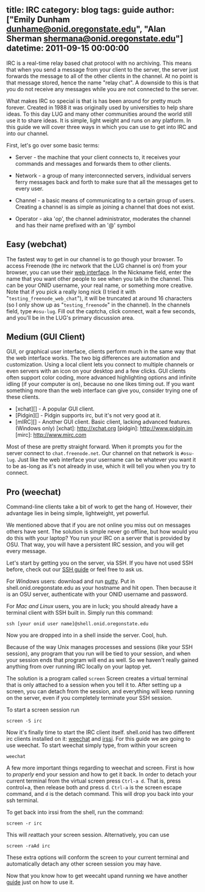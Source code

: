 title: IRC
category: blog
tags: guide
author: ["Emily Dunham <dunhame@onid.oregonstate.edu>", "Alan Sherman <shermana@onid.oregonstate.edu>"]
datetime: 2011-09-15 00:00:00
---

IRC is a real-time relay based chat protocol with no archiving. This means that
when you send a message from your client to the server, the server just
forwards the message to all of the other clients in the channel. At no point is
that message stored, hence the name "relay chat". A downside to this is that
you do not receive any messages while you are not connected to the server.

What makes IRC so special is that is has been around for pretty much forever.
Created in 1988 it was originally used by universities to help share ideas. To
this day LUG and many other communities around the world still use it to share
ideas. It is simple, light weight and runs on any platform. In this guide we
will cover three ways in which you can use to get into IRC and into our
channel.

[irc]: http://en.wikipedia.org/wiki/IRC

First, let's go over some basic terms:

-   Server - the machine that your client connects to, it receives your
    commands and messages and forwards them to other clients.

-   Network - a group of many interconnected servers, individual servers ferry
    messages back and forth to make sure that all the messages get to every
user.

-   Channel - a basic means of communicating to a certain group of users.
    Creating a channel is as simple as joining a channel that does not exist.

+   Operator - aka 'op', the channel administrator, moderates the channel and
has their name prefixed with an '@' symbol

Easy (webchat)
--------------

The fastest way to get in our channel is to go though your browser. To access
Freenode (the irc network that the LUG channel is on) from your browser, you
can use their [web interface][freenodeweb]. In the Nickname field, enter the
name that you want other people to see when you talk in the channel. This can
be your ONID username, your real name, or something more creative. Note that if
you pick a really long nick (I tried it with "`testing_freenode_web_chat`"), it
will be truncated at around 16 characters (so I only show up as
"`testing_freenode`" in the channel). In the channels field, type `#osu-lug`.
Fill out the captcha, click connect, wait a few seconds, and you'll be in the
LUG's primary discussion area.

[freenodeweb]: http://webchat.freenode.net/

Medium (GUI Client)
-------------------

GUI, or graphical user interface, clients perform much in the same way that the
web interface works. The two big differences are automation and customization.
Using a local client lets you connect to multiple channels or even servers with
an icon on your desktop and a few clicks. GUI clients often support color
coding,  more advanced highlighting options and infinite idling (if your
computer is on), because no one likes timing out. If you want something more
than the web interface can give you, consider trying one of these clients.

-   [xchat][] - A popular GUI client.
-   [Pidgin][] - Pidgin supports irc, but it's not very good at it.
-   [mIRC][] - Another GUI client. Basic client, lacking advanced features. (Windows only)
[xchat]: http://xchat.org
[pidgin]: http://www.pidgin.im
[mirc]: http://www.mirc.com

Most of these are pretty straight forward. When it prompts you for the server
connect to `chat.freenode.net`. Our channel on that network is `#osu-lug`. Just
like the web interface your username can be whatever you want it to be as-long
as it's not already in use, which it will tell you when you try to connect.

Pro (weechat)
-----------

Command-line clients take a bit of work to get the hang of.
However, their advantage lies in being simple, lightweight, yet powerful.

We mentioned above that if you are not online you miss out on messages others
have sent. The solution is simple never go offline, but how would you do this
with your laptop? You run your IRC on a server that is provided by OSU. That
way, you will have a persistent IRC session, and you will get every message.

Let's start by getting you on the server, via SSH.  If you have not used SSH
before, check out our [SSH guide][ssh] or feel free to ask us.

For *Windows* users: download and run [putty][putty]. Put in
shell.onid.oregonstate.edu as your hostname and hit open. Then because it is an
OSU server, authenticate with your ONID username and password.

For *Mac and Linux* users, you are in luck; you should already have a terminal
client with SSH built in. Simply run this command:

	ssh [your onid user name]@shell.onid.oregonstate.edu

Now you are dropped into in a shell inside the server. Cool, huh.

Because of the way Unix manages processes and sessions (like your SSH session),
any program that you run will be tied to your session, and when your session
ends that program will end as well. So we haven't really gained anything from
over running IRC locally on your laptop yet.

The solution is a program called `screen` Screen creates a virtual terminal
that is only attached to a session when you tell it to. After setting up a
screen, you can detach from the session, and everything will keep running on
the server, even if you completely terminate your SSH session.

To start a screen session run

	screen -S irc

Now it's finally time to start the IRC client itself. shell.onid has two
different irc clients installed on it: [weechat][weechat] and [irssi][irssi].
For this guide we are going to use weechat. To start weechat simply type, from
within your screen

	weechat

A few more important things regarding to weechat and screen. First is how to
*properly* end your session and how to get it back. In order to detach your
current terminal from the virtual screen press `Ctrl-a d`. That is, press
control+a, then release both and press d. `Ctrl-a` is the screen escape
command, and `d` is the detach command. This will drop you back into your ssh
terminal.

To get back into irssi from the shell, run the command:

	screen -r irc

This will *re*attach your screen session. Alternatively, you can use

    screen -raAd irc

These extra options will conform the screen to your current terminal and
automatically detach any other screen session you may have.

Now that you know how to get weecaht upand running we have another
[guide][guide] just on how to use it.

[putty]:http://the.earth.li/~sgtatham/putty/latest/x86/putty.exe
[ssh]:http://lug.oregonstate.edu/blog/ssh/
[irssi]: http://www.irssi.org
[weechat]: http://www.weechat.org
[guide]: somewhere
